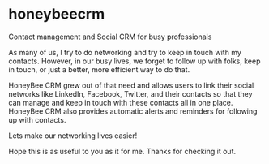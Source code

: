 honeybeecrm
===========

Contact management and Social CRM for busy professionals

As many of us, I try to do networking and try to keep in touch with my contacts. However, in our busy lives, we forget to follow up with folks, keep in touch, or just a better, more efficient way to do that.

HoneyBee CRM grew out of that need and allows users to link their social networks like LinkedIn, Facebook, Twitter, and their contacts so that they can manage and keep in touch with these contacts all in one place. HoneyBee CRM also provides automatic alerts and reminders for following up with contacts.

Lets make our networking lives easier!

Hope this is as useful to you as it for me. Thanks for checking it out.


